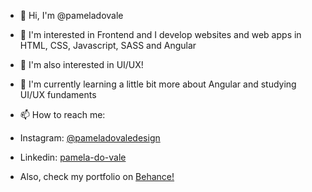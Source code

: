 - 👋 Hi, I'm @pameladovale
- 👀 I'm interested in Frontend and I develop websites and web apps in HTML, CSS, Javascript, SASS and Angular
- 👀 I'm also interested in UI/UX!
- 🌱 I'm currently learning a little bit more about Angular and studying UI/UX fundaments
- 📫 How to reach me:

- Instagram: [@pameladovaledesign](https://www.instagram.com/pameladovaledesign/)
- Linkedin: [pamela-do-vale](https://www.linkedin.com/in/pamela-do-vale/)

- Also, check my portfolio on [Behance!](https://www.behance.net/pameladovale)
